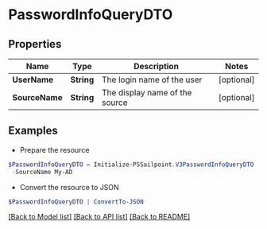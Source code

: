 # PasswordInfoQueryDTO
## Properties

Name | Type | Description | Notes
------------ | ------------- | ------------- | -------------
**UserName** | **String** | The login name of the user | [optional] 
**SourceName** | **String** | The display name of the source | [optional] 

## Examples

- Prepare the resource
```powershell
$PasswordInfoQueryDTO = Initialize-PSSailpoint.V3PasswordInfoQueryDTO  -UserName Abby.Smith `
 -SourceName My-AD
```

- Convert the resource to JSON
```powershell
$PasswordInfoQueryDTO | ConvertTo-JSON
```

[[Back to Model list]](../README.md#documentation-for-models) [[Back to API list]](../README.md#documentation-for-api-endpoints) [[Back to README]](../README.md)

